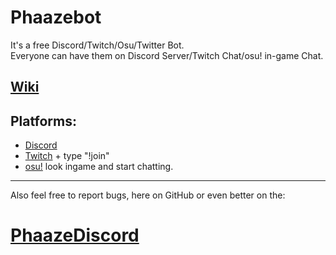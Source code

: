 # Phaazebot

It's a free Discord/Twitch/Osu/Twitter Bot.  
Everyone can have them on Discord Server/Twitch Chat/osu! in-game Chat.  

## [Wiki](http://phaaze.net/wiki)

## Platforms:  

* [Discord](https://discordapp.com/oauth2/authorize?client_id=180679855422177280&scope=bot&permissions=8)
* [Twitch](http://www.twitch.tv/phaazebot) + type "!join"
* [osu!](https://osu.ppy.sh/u/phaazebot) look ingame and start chatting.

---

Also feel free to report bugs, here on GitHub or even better on the:  
# [PhaazeDiscord](https://discord-invite.phaaze.net)
